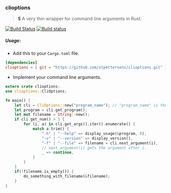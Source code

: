 ### clioptions

> :heavy_dollar_sign: A very thin wrapper for command line arguments in Rust.

[![Build Status](https://travis-ci.org/stpettersens/clioptions.png?branch=master)](https://travis-ci.org/stpettersens/clioptions)
[![Build status](https://ci.appveyor.com/api/projects/status/04vxn0sjoi3ufev6?svg=true)](https://ci.appveyor.com/project/stpettersens/clioptions)

##### Usage:

- Add this to your `Cargo.toml` file.

```toml
[dependencies]
clioptions = { git = "https://github.com/stpettersens/clioptions.git" }
```

- Implement your command line arguments.

```rust
extern crate clioptions;
use clioptions::CliOptions;

fn main() {
    let cli = CliOptions::new("program_name"); // "program_name" is the fallback for argv[0].
    let program = cli.get_program();
    let mut filename = String::new();
    if cli.get_num() > 1 {
        for (i, a) in cli.get_args().iter().enumerate() {
            match a.trim() {
                "-h" | "--help" => display_usage(&program, 0),
                "-v" | "--version" => display_version(),
                "-f" | "--file" => filename = cli.next_argument(i), 
                // next_argument(i) gets the argument after i.
                _ => continue,
            }
        }
    }
    if(!filename.is_empty()) {
        do_something_with_filename(&filename);
    }
}
```
